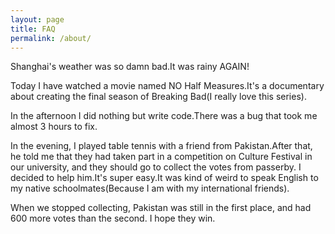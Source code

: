 ```yaml
---
layout: page
title: FAQ
permalink: /about/
---
```

Shanghai's weather was so damn bad.It was rainy AGAIN!

Today I have watched a movie named NO Half Measures.It's a documentary about creating the final season of Breaking Bad(I really love this series).

In the afternoon I did nothing but write code.There was a bug that took me almost 3 hours to fix.

In the evening, I played table tennis with a friend from Pakistan.After that, he told me that they had taken part in a competition on Culture Festival in our university, and they should go to collect the votes from passerby. I decided to help him.It's super easy.It was kind of weird to speak English to my native schoolmates(Because I am with my international friends). 

When we stopped collecting, Pakistan was still in the first place, and had 600 more votes than the second. I hope they win.
